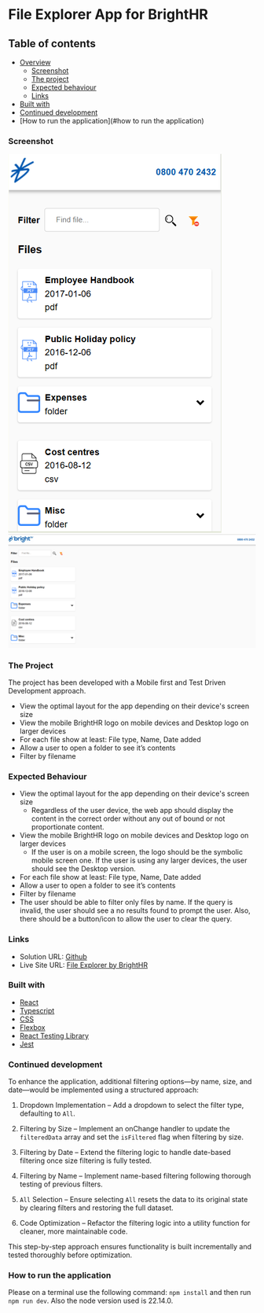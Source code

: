 # File Explorer App for BrightHR

## Table of contents

- [Overview](#overview)
  - [Screenshot](#screenshot)
  - [The project](#the-project)
  - [Expected behaviour](#expected-behaviour)
  - [Links](#links)
- [Built with](#built-with)
- [Continued development](#continued-development)
- [How to run the application](#how to run the application)

### Screenshot

![Mobile design preview for the File Explorer app](./public/assets/mobile-preview.PNG)
![Desktop design preview for the File Explorer app](./public/assets/desktop-preview.PNG)

### The Project

The project has been developed with a Mobile first and Test Driven Development approach.

- View the optimal layout for the app depending on their device's screen size
- View the mobile BrightHR logo on mobile devices and Desktop logo on larger devices
- For each file show at least: File type, Name, Date added
- Allow a user to open a folder to see it’s contents
- Filter by filename

### Expected Behaviour

- View the optimal layout for the app depending on their device's screen size
  - Regardless of the user device, the web app should display the content in the correct order without any out of bound or
    not proportionate content.
- View the mobile BrightHR logo on mobile devices and Desktop logo on larger devices
  - If the user is on a mobile screen, the logo should be the symbolic mobile screen one. If the user is using any larger devices, the user should see the Desktop version.
- For each file show at least: File type, Name, Date added
- Allow a user to open a folder to see it’s contents
- Filter by filename
- The user should be able to filter only files by name. If the query is invalid, the user should see a no results found to prompt the user. Also, there should be a button/icon to allow the user to clear the query.

### Links

- Solution URL: [Github](https://github.com/bilanoo/files-explorer-brhr)
- Live Site URL: [File Explorer by BrightHR](https://file-explorer-by-brighthr-bk.netlify.app/)

### Built with

- [React](https://react.dev/)
- [Typescript](https://www.typescriptlang.org/docs/)
- [CSS](https://developer.mozilla.org/en-US/docs/Web/CSS)
- [Flexbox](https://developer.mozilla.org/en-US/docs/Web/CSS/CSS_flexible_box_layout/Basic_concepts_of_flexbox)
- [React Testing Library](https://testing-library.com/docs/react-testing-library/intro/)
- [Jest](https://jestjs.io/docs/getting-started)

### Continued development

To enhance the application, additional filtering options—by name, size, and date—would be implemented using a structured approach:

1. Dropdown Implementation – Add a dropdown to select the filter type, defaulting to `All`.

2. Filtering by Size – Implement an onChange handler to update the `filteredData` array and set the `isFiltered` flag when filtering by size.

3. Filtering by Date – Extend the filtering logic to handle date-based filtering once size filtering is fully tested.

4. Filtering by Name – Implement name-based filtering following thorough testing of previous filters.

5. `All` Selection – Ensure selecting `All` resets the data to its original state by clearing filters and restoring the full dataset.

6. Code Optimization – Refactor the filtering logic into a utility function for cleaner, more maintainable code.

This step-by-step approach ensures functionality is built incrementally and tested thoroughly before optimization.

### How to run the application

Please on a terminal use the following command: `npm install` and then run `npm run dev`. Also the node version used is 22.14.0.
